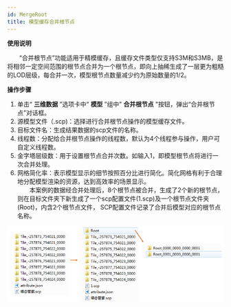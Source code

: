 ```yaml
---
id: MergeRoot
title: 模型缓存合并根节点
---
```

**使用说明** 

　　“合并根节点”功能适用于精模缓存，且缓存文件类型仅支持S3M和S3MB，是将相邻一定空间范围的根节点合并为一个根节点，即向上抽稀生成了一层更为粗糙的LOD层级，每合并一次，模型根节点数量减少约为原始数量的1/2。

**操作步骤**

1. 单击“ **三维数据** ”选项卡中“ **模型** ”组中" **合并根节点** "按钮，弹出“合并根节点”对话框。
2. 源模型文件（.scp)：选择进行合并根节点操作的模型缓存文件。
3. 目标文件名：生成结果数据的scp文件的名称。
4. 线程数：分配给合并根节点操作的线程数，默认为4个线程参与操作，用户可自定义线程数。 
5. 金字塔层级数：用于设置根节点合并次数。如输入1，即模型根节点将进行一次合并处理。
6. 网格简化率：表示模型显示的细节按照百分比进行简化。简化网格有利于合理地分配模型渲染的资源，达到高效率的场景显示。  
　　本案例的数据经合并处理后，8个根节点被合并，生成了2个新的根节点，则在目标文件夹下新生成了一个scp配置文件(1.scp)及一个根节点文件夹(Root)，内含2个根节点文件，
SCP配置文件记录了合并后模型对应的根节点名称。

![图：合并根节点操作前后结果对比  ](../img/Merge_after.png)  
 

  
 

